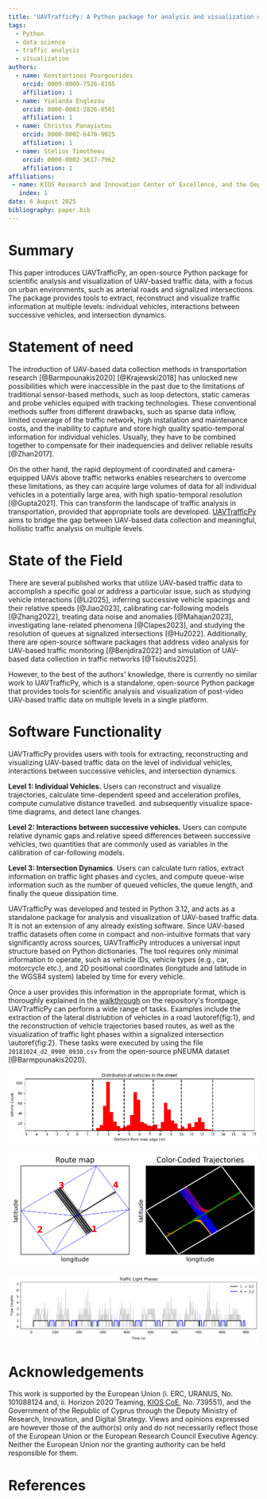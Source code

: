 ```yaml
---
title: 'UAVTrafficPy: A Python package for analysis and visualization of UAV-based traffic data'
tags:
  - Python
  - data science
  - traffic analysis
  - visualization
authors:
  - name: Konstantinos Pourgourides
    orcid: 0009-0009-7526-8195
    affiliation: 1
  - name: Yiolanda Englezou
    orcid: 0000-0003-2826-0501
    affiliation: 1
  - name: Christos Panayiotou
    orcid: 0000-0002-6476-9025
    affiliation: 1
  - name: Stelios Timotheou
    orcid: 0000-0002-3617-7962
    affiliation: 1
affiliations:
 - name: KIOS Research and Innovation Center of Excellence, and the Department of Electrical and Computer Engineering, University of Cyprus
   index: 1
date: 6 August 2025
bibliography: paper.bib
---
```


# Summary

This paper introduces UAVTrafficPy, an open-source Python package for scientific analysis and visualization of UAV-based traffic data, with a focus on urban environments, such as arterial roads and signalized intersections. The package provides tools to extract, reconstruct and visualize traffic information at multiple levels: individual vehicles, interactions between successive vehicles, and intersection dynamics.

# Statement of need

The introduction of UAV-based data collection methods in transportation research [@Barmpounakis2020] [@Krajewski2018] has unlocked new possibilities which were inaccessible in the past due to the limitations of traditional sensor-based methods, such as loop detectors, static cameras and probe vehicles equiped with tracking technologies. These conventional methods suffer from different drawbacks, such as sparse data inflow, limited coverage of the traffic network, high installation and maintenance costs, and the inability to capture and store high quality spatio-temporal information for individual vehicles. Usually, they have to be combined together to compensate for their inadequencies and deliver reliable results [@Zhan2017].

On the other hand, the rapid deployment of coordinated and camera-equipped UAVs above traffic networks enables researchers to overcome these limitations, as they can acquire large volumes of data for all individual vehicles in a potentially large area, with high spatio-temporal resolution [@Gupta2021]. This can transform the landscape of traffic analysis in transportation, provided that appropriate tools are developed. [UAVTrafficPy](https://github.com/KPourgourides/UAVTrafficPy) aims to bridge the gap between UAV-based data collection and meaningful, hollistic traffic analysis on multiple levels.

# State of the Field

There are several published works that utilize UAV-based traffic data to accomplish a specific goal or address a particular issue, such as studying vehicle interactions [@Li2025], inferring successive vehicle spacings and their relative speeds [@Jiao2023], calibrating car-following models [@Zhang2022], treating data noise and anomalies [@Mahajan2023], investigating lane-related phenomena [@Clapes2023], and studying the resolution of queues at signalized intersections [@Hu2022]. Additionally, there are open-source software packages that address video analysis for UAV-based traffic monitoring [@Benjdira2022] and simulation of UAV-based data collection in traffic networks [@Tsioutis2025]. 

However, to the best of the authors' knowledge, there is currently no similar work to UAVTrafficPy, which is a standalone, open-source Python package that provides tools for scientific analysis and visualization of post-video UAV-based traffic data on multiple levels in a single platform.

# Software Functionality

UAVTrafficPy provides users with tools for extracting, reconstructing and visualizing UAV-based traffic data on the level of individual vehicles, interactions between successive vehicles, and intersection dynamics.

**Level 1: Individual Vehicles.** Users can reconstruct and visualize trajectories, calculate time-dependent speed and acceleration profiles,
compute cumulative distance travelled. and subsequently visualize space-time diagrams, and detect lane changes.

**Level 2: Interactions between successive vehicles.** Users can compute relative dynamic gaps and relative speed differences between successive vehicles, two quantities that are commonly used as variables in the calibration of car-following models.

**Level 3: Intersection Dynamics**. Users can calculate turn ratios, extract information on traffic light phases and cycles, and compute queue-wise information such as the number of queued vehicles, the queue length, and finally the queue dissipation time.

UAVTrafficPy was developed and tested in Python 3.12, and acts as a standalone package for analysis and visualization of UAV-based traffic data. It is not an extension of any already existing software. Since UAV-based traffic datasets often come in compact and non-intuitive formats that vary significantly across sources, UAVTrafficPy introduces a universal input structure based on Python dictionaries. The tool requires only minimal information to operate, such as vehicle IDs, vehicle types (e.g., car, motorcycle etc.), and 2D positional coordinates (longitude and latitude in the WGS84 system) labeled by time for every vehicle. 

Once a user provides this information in the appropriate format, which is thoroughly explained in the [walkthrough](https://github.com/KPourgourides/UAVTrafficPy?tab=readme-ov-file#acquiring-the-data-in-the-correct-format) on the repository's frontpage, UAVTrafficPy can perform a wide range of tasks. Examples include the extraction of the lateral distriubtion of vehicles in a road \autoref{fig:1}, and the reconstruction of vehicle trajectories based routes, as well as the visualization of traffic light phases within a signalized intersection \autoref{fig:2}. These tasks were executed by using the file `20181024_d2_0900_0930.csv` from the open-source pNEUMA dataset [@Barmpounakis2020].

![Lateral distribution of vehicles in a road, indicating the lane number and their spatial extend. \label{fig:1}](images/lanes.png)

![](images/trajectories.png)

![**Upper:** Reconstruction of UAV-based vehicle trajectories based on their routes within a signalized intersection. **Lower:** Visualization of the traffic light phases for a signalized intersection \label{fig:2}](images/trafficlightphases.png)

# Acknowledgements

This work is supported by the European Union (i. ERC, URANUS, No. 101088124 and, ii. Horizon 2020 Teaming, [KIOS CoE](https://www.kios.ucy.ac.cy/), No. 739551), and the Government of the Republic of Cyprus through the Deputy Ministry of Research, Innovation, and Digital Strategy. Views and opinions expressed are however those of the author(s) only and do not necessarily reflect those of the European Union or the European Research Council Executive Agency. Neither the European Union nor the granting authority can be held responsible for them.

# References

































